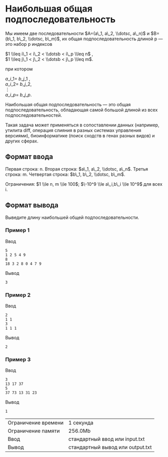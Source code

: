# Наибольшая общая подпоследовательность

Мы имеем две последовательности $A=(a\_1, a\_2, \\dotsc, a\_n)$ и $B=(b\_1, b\_2, \\dotsc, b\_m)$, их общая подпоследовательность длиной p — это набор p индексов

$1 \\leq i\_1 < i\_2 < \\dotsb < i\_p \\leq n$ ,  
$1 \\leq j\_1 < j\_2 < \\dotsb < j\_p \\leq m$.

при котором

$a\_{i\_1} =~b\_{j\_1}$ ,  
$a\_{i\_2} =~b\_{j\_2}$​​ ,  
$\vdots$  
$a\_{i\_p} =~b\_{j\_p}$ ​​.

Наибольшая общая подпоследовательность — это общая подпоследовательность, обладающая самой большой длиной из всех подпоследовательностей.

Такая задача может применяться в сопоставлении данных (например, утилита diff, операция слияния в разных системах управления версиями), биоинформатике (поиск сходств в генах разных видов) и других сферах.

## Формат ввода

Первая строка: n. Вторая строка: $a\_1, a\_2, \\dotsc, a\_n$​. Третья строка: m. Четвертая строка: $b\_1, b\_2, \\dotsc, b\_m$​.

Ограничения: $1 \\le n, m \\le 100$; $\-10^9 \\le a\_i,b\_i \\le 10^9$ для всех i.

## Формат вывода

Выведите длину наибольшей общей подпоследовательности.

### Пример 1

Ввод

    5
    1 2 5 4 9
    8
    18 3 2 8 0 4 7 9
    

Вывод

    3
    

### Пример 2

Ввод

    2
    1 1
    3
    1 1 1
    

Вывод

    2
    

### Пример 3

Ввод

    3
    13 17 37
    5
    37 73 13 31 23
    

Вывод

    1
    

<table>
 <tr class="time-limit">
    <td class="property-title">Ограничение времени</td>
    <td>1&nbsp;секунда</td>
 </tr>
 <tr class="memory-limit">
    <td class="property-title">Ограничение памяти</td>
    <td>256.0Mb</td>
 </tr>
 <tr class="input-file">
    <td class="property-title">Ввод</td>
    <td colspan="1">стандартный ввод или input.txt</td>
 </tr>
 <tr class="output-file">
    <td class="property-title">Вывод</td>
    <td colspan="1">стандартный вывод или output.txt</td>
 </tr>
</table>
